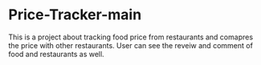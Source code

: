 # Price-Tracker-main
 This is a project about tracking food price from restaurants and comapres the price with other restaurants. User can see the reveiw and comment of food and restaurants as well.

